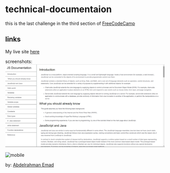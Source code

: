 technical-documentaion
============

this is the last challenge in the third section of [FreeCodeCamp](https://www.freecodecamp.org/learn/2022/responsive-web-design/build-a-technical-documentation-page-project/build-a-technical-documentation-page)   


links  
-----
My live site [here](https://3omeed.github.io/technical-documentaion/)


screenshots:  
![pc](https://github.com/3omeed/technical-documentaion/blob/main/photos/Screenshot%20(63).png)  

![mobile]()

by: [Abdelrahman Emad](https://www.linkedin.com/in/abdelrahman-emad-57bb10237/)
